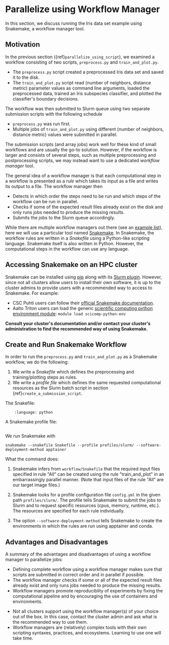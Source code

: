 # Parallelize using Workflow Manager

In this section, we discuss running the Iris data set example using Snakemake, a workflow manager tool.

## Motivation

In the previous section ({ref}`parallelize_using_script`), we examined a workflow consisting of two
scripts, `preprocess.py` and `train_and_plot.py`. 

- The `preprocess.py` script created a preprocessed Iris data set and saved it to the disk. 
- The `train_and_plot.py` script read (number of neighbors, distance metric) parameter values as command
line arguments, loaded the preprocessed data, trained an Iris subspecies classifier, and 
plotted the classifier's boundary decisions.

The workflow was then submitted to Slurm queue using two separate submission scripts with the following schedule

- `preprocess.py` was run first.
- Multiple jobs of `train_and_plot.py` using different (number of neighbors, distance metric) values were submitted in parallel. 

The submission scripts (and array jobs) work well for these kind of small workflows and 
are usually the go-to solution. However, if the workflow is larger and consists of 
several steps, such as multiple preprocessing and postprocessing scripts, we may instead
want to use a dedicated _workflow manager_ tool.

The general idea of a workflow manager is that each computational step in a workflow is 
presented as a _rule_ which takes its input as a file and writes its output to a file. 
The workflow manager then 

- Detects in which order the steps need to be run and which steps of the workflow can be run in parallel. 
- Checks if some of the expected result files already exist on the disk and only runs 
jobs needed to produce the missing results.
- Submits the jobs to the Slurm queue accordingly.

While there are multiple workflow managers out there (see an 
[example list](https://github.com/meirwah/awesome-workflow-engines)), here we will
use a particular tool named [Snakemake](https://snakemake.readthedocs.io/en/stable/).
In Snakemake, the workflow rules are written in a _Snakefile_ using a Python-like 
scripting language. Snakemake itself is also written in Python. However, the computational steps
in the workflow can use any language.


## Accessing Snakemake on an HPC cluster

Snakemake can be installed using [pip](https://pypi.org/project/snakemake/) 
along with its [Slurm plugin](https://snakemake.github.io/snakemake-plugin-catalog/plugins/executor/slurm.html).
However, since not all clusters allow users to install their own software, it is up to the cluster admins to
provide users with a recommended way to access to Snakemake. For example:

- CSC Puhti users can follow their [official Snakemake documentation](https://docs.csc.fi/support/tutorials/snakemake-puhti/).  
- Aalto Triton users can load the generic [scientific computing python environment module](https://scicomp.aalto.fi/triton/apps/python/#python-distributions): `module load scicomp-python-env` 

**Consult your cluster's documentation and/or contact your cluster's administration to find the recommended way of using Snakemake.**


## Create and Run Snakemake Workflow

In order to run the `preprocess.py` and `train_and_plot.py` as a Snakemake workflow, we do the following: 

1. We write a _Snakefile_ which defines the preprocessing and training/plotting steps as rules.
2. We write a _profile file_ which defines the same requested computational resources as the Slurm batch script in section {ref}`create_a_submission_script`.

The Snakefile:

```{literalinclude} /code/snakemake/scikit_example/Snakefile
    :language: python
```

A Snakemake profile file:

```{literalinclude} /code/snakemake/scikit_example/profiles/slurm/config.yaml
```

We run Snakemake with

```
snakemake --snakefile Snakefile --profile profiles/slurm/ --software-deployment-method apptainer

```

What the command does:

1. Snakemake infers from `workflow/Snakefile` that the required input files specified in rule "All" can be created using the rule "train_and_plot" in an embarrassingly parallel manner. (Note that input files of the rule "All" are our target image files.)

2. Snakemake looks for a profile configuration file `config.yml` in the given path `profiles/slurm/`. The profile tells Snakemake to submit the jobs to Slurm and to request specific resources (cpus, memory, runtime, etc.). The resources are specified for each rule individually.

3. The option `--software-deployment-method` tells Snakemake to create the environments in which the rules are run using apptainer and conda.


## Advantages and Disadvantages

A summary of the advantages and disadvantages of using a workflow manager to parallelize jobs:

+ Defining complete workflow using a workflow manager makes sure that scripts are submitted in correct order and in parallel if possible.
+ The workflow manager checks if some or all of the expected result files already exist and only runs jobs needed to produce the missing results.
+ Workflow managers promote reproduciblity of experiments by fixing the computational pipeline and by encouraging the use of containers and environments.

- Not all clusters support using the workflow manager(s) of your choice out of the box. In this case, contact the cluster admin and ask what is the recommended way to use them.  
- Workflow managers are (relatively) complex tools with their own scripting syntaxes, practices, and ecosystems. Learning to use one will take time.

